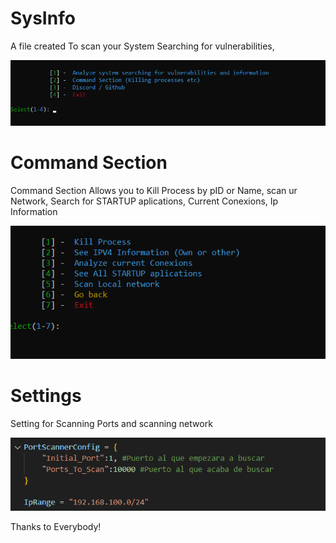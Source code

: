 # SysInfo
A file created To scan your System Searching for vulnerabilities, 
 
![Alt text](image.png)

# Command Section
Command Section Allows you to Kill Process by pID or Name, scan ur Network, Search for STARTUP aplications, Current Conexions, Ip Information

![Alt text](image-1.png)

# Settings
Setting for Scanning Ports and scanning network

![Alt text](image-2.png)

Thanks to Everybody!
